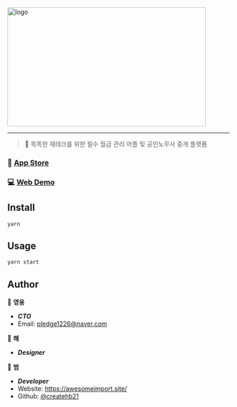 <img src="https://user-images.githubusercontent.com/80245801/157149568-2fcce0b6-feca-47a1-864c-307004461c84.svg" alt="logo" width="450" height="270" />
<hr />


> 🥰 똑똑한 재테크를 위한 필수 월급 관리 어플 및 공인노무사 중개 플랫폼

### 📱 [App Store](https://apps.apple.com/kr/app/%ED%8E%98%EC%9D%B4%EB%8D%B0%EC%9D%B4-payday/id1598231344)

### 💻 [Web Demo](https://paydayapp.netlify.app/)



## Install

```sh
yarn
```

## Usage

```sh
yarn start
```

## Author

👤 **영웅**

- _**CTO**_
- Email: pledge1226@naver.com

👤 **해**

- _**Designer**_

👤 **범**

- _**Developer**_
- Website: https://awesomeimport.site/
- Github: [@createhb21](https://github.com/createhb21)
